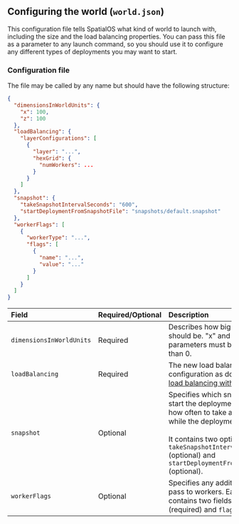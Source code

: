 ## Configuring the world (`world.json`)

This configuration file tells SpatialOS what kind of world to launch with, including the size and the load balancing properties. You can pass this file as a parameter to any launch command, so you should use it to configure any different types of deployments you may want to start.

### Configuration file

The file may be called by any name but should have the following structure:

```json
{
  "dimensionsInWorldUnits": {
    "x": 100,
    "z": 100
  },
  "loadBalancing": {
    "layerConfigurations": [
      {
        "layer": "...",
        "hexGrid": {
          "numWorkers": ...
        }
      }
    ]
  },
  "snapshot": {
    "takeSnapshotIntervalSeconds": "600",
    "startDeploymentFromSnapshotFile": "snapshots/default.snapshot"
  },
  "workerFlags": [
    {
      "workerType": "...",
      "flags": [
        {
          "name": "...",
          "value": "..."
        }
      ]
    }
  ]
}
```

| Field | Required/Optional | Description | 
| :------------- | :------------- | :------- |
| `dimensionsInWorldUnits` | Required | Describes how big the world should be. "x" and "z" parameters must both be greater than 0. |
| `loadBalancing` | Required | The new load balancing configuration as documented in [load balancing with layers](https://docs.improbable.io/reference/latest/shared/worker-configuration/load-balancing). |
| `snapshot` | Optional | Specifies which snapshot file to start the deployment from and how often to take a snapshot while the deployment is running. <br><br> It contains two optional fields: `takeSnapshotIntervalSeconds` (optional) and `startDeploymentFromSnapshotFile` (optional). |
| `workerFlags` | Optional | Specifies any additional flags to pass to workers. Each element contains two fields: `workerType` (required) and `flags` (required). |